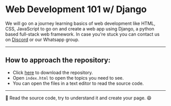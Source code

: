 # Web Development 101 w/ Django

We will go on a journey learning basics of web development like HTML, CSS, JavaScript to go on and create a web app using Django, a python based full-stack web framework. In case you're stuck you can contact us on [Discord](https://discord.gg/5eNCzS9) or our Whatsapp group.

---
## How to approach the repository:
  - Click [here](https://github.com/devclub-workshops/Web-Dev-101-Django/archive/master.zip) to download the repository.
  - Open `index.html` to open the topics you need to see.
  - You can open the files in a text editor to read the source code.
---
:tada: Read the source code, try to understand it and create your page. :smile:
